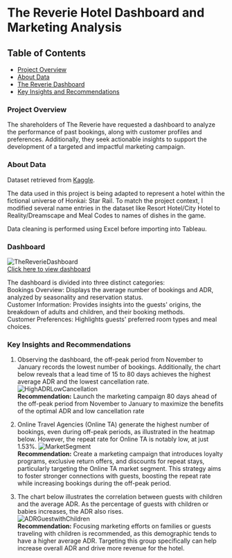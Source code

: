 # The Reverie Hotel Dashboard and Marketing Analysis

## Table of Contents
- [Project Overview](#project-overview)
- [About Data](#about-data)
- [The Reverie Dashboard](dashboard)
- [Key Insights and Recommendations](key-insights-and-recommendations)

### Project Overview
The shareholders of The Reverie have requested a dashboard to analyze the performance of past bookings, along with customer profiles and preferences. Additionally, they seek actionable insights to support the development of a targeted and impactful marketing campaign.

### About Data
Dataset retrieved from [Kaggle](https://www.kaggle.com/datasets/jessemostipak/hotel-booking-demand/data).

The data used in this project is being adapted to represent a hotel within the fictional universe of Honkai: Star Rail.
To match the project context, I modified several name entries in the dataset like Resort Hotel/City Hotel to Reality/Dreamscape and Meal Codes to names of dishes in the game.

Data cleaning is performed using Excel before importing into Tableau.

### Dashboard
![TheReverieDashboard](https://github.com/user-attachments/assets/06fd65c7-d0ab-4e20-bf47-56101577f9f7)  
[Click here to view dashboard ](https://public.tableau.com/app/profile/chong.lin.koh/viz/TheReverieHotel/TheReverieDashboard?publish=yes)  

The dashboard is divided into three distinct categories:  
Bookings Overview: Displays the average number of bookings and ADR, analyzed by seasonality and reservation status.   
Customer Information: Provides insights into the guests' origins, the breakdown of adults and children, and their booking methods.  
Customer Preferences: Highlights guests' preferred room types and meal choices.  

### Key Insights and Recommendations
1. Observing the dashboard, the off-peak period from November to January records the lowest number of bookings. Additionally, the chart below reveals that a lead time of 15 to 80 days achieves the highest average ADR and the lowest cancellation rate.  
![HighADRLowCancellation](https://github.com/user-attachments/assets/8c56a9ad-99a9-44c8-afaf-5b4c2d5a0969)  
**Recommendation:** Launch the marketing campaign 80 days ahead of the off-peak period from November to January to maximize the benefits of the optimal ADR and low cancellation rate

2. Online Travel Agencies (Online TA) generate the highest number of bookings, even during off-peak periods, as illustrated in the heatmap below. However, the repeat rate for Online TA is notably low, at just 1.53%.
![MarketSegment](https://github.com/user-attachments/assets/ed4d57f2-287f-47a3-a63e-c6dedd3cde41)  
**Recommendation:** Create a marketing campaign that introduces loyalty programs, exclusive return offers, and discounts for repeat stays, particularly targeting the Online TA market segment. This strategy aims to foster stronger connections with guests, boosting the repeat rate while increasing bookings during the off-peak period.

3. The chart below illustrates the correlation between guests with children and the average ADR. As the percentage of guests with children or babies increases, the ADR also rises.  
![ADRGuestwithChildren](https://github.com/user-attachments/assets/9ce8e4e8-41d5-4fdd-a915-34753bde8bfb)  
**Recommendation:** Focusing marketing efforts on families or guests traveling with children is recommended, as this demographic tends to have a higher average ADR. Targeting this group specifically can help increase overall ADR and drive more revenue for the hotel.





